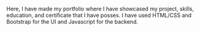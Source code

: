 Here, I have made my portfolio where I have showcased my project, skills, education, and certificate that I have posses.
I have used HTML/CSS and Bootstrap for the UI and Javascript for the backend.
